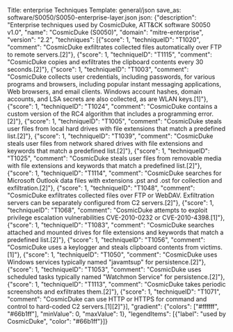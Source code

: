 Title: enterprise Techniques
Template: general/json
save_as: software/S0050/S0050-enterprise-layer.json
json: {"description": "Enterprise techniques used by CosmicDuke, ATT&CK software S0050 v1.0", "name": "CosmicDuke (S0050)", "domain": "mitre-enterprise", "version": "2.2", "techniques": [{"score": 1, "techniqueID": "T1020", "comment": "CosmicDuke exfiltrates collected files automatically over FTP to remote servers.[2]"}, {"score": 1, "techniqueID": "T1115", "comment": "CosmicDuke copies and exfiltrates the clipboard contents every 30 seconds.[2]"}, {"score": 1, "techniqueID": "T1003", "comment": "CosmicDuke collects user credentials, including passwords, for various programs and browsers, including popular instant messaging applications, Web browsers, and email clients. Windows account hashes, domain accounts, and LSA secrets are also collected, as are WLAN keys.[1]"}, {"score": 1, "techniqueID": "T1024", "comment": "CosmicDuke contains a custom version of the RC4 algorithm that includes a programming error.[2]"}, {"score": 1, "techniqueID": "T1005", "comment": "CosmicDuke steals user files from local hard drives with file extensions that match a predefined list.[2]"}, {"score": 1, "techniqueID": "T1039", "comment": "CosmicDuke steals user files from network shared drives with file extensions and keywords that match a predefined list.[2]"}, {"score": 1, "techniqueID": "T1025", "comment": "CosmicDuke steals user files from removable media with file extensions and keywords that match a predefined list.[2]"}, {"score": 1, "techniqueID": "T1114", "comment": "CosmicDuke searches for Microsoft Outlook data files with extensions .pst and .ost for collection and exfiltration.[2]"}, {"score": 1, "techniqueID": "T1048", "comment": "CosmicDuke exfiltrates collected files over FTP or WebDAV. Exfiltration servers can be separately configured from C2 servers.[2]"}, {"score": 1, "techniqueID": "T1068", "comment": "CosmicDuke attempts to exploit privilege escalation vulnerabilities CVE-2010-0232 or CVE-2010-4398.[1]"}, {"score": 1, "techniqueID": "T1083", "comment": "CosmicDuke searches attached and mounted drives for file extensions and keywords that match a predefined list.[2]"}, {"score": 1, "techniqueID": "T1056", "comment": "CosmicDuke uses a keylogger and steals clipboard contents from victims.[1]"}, {"score": 1, "techniqueID": "T1050", "comment": "CosmicDuke uses Windows services typically named \"javamtsup\" for persistence.[2]"}, {"score": 1, "techniqueID": "T1053", "comment": "CosmicDuke uses scheduled tasks typically named \"Watchmon Service\" for persistence.[2]"}, {"score": 1, "techniqueID": "T1113", "comment": "CosmicDuke takes periodic screenshots and exfiltrates them.[2]"}, {"score": 1, "techniqueID": "T1071", "comment": "CosmicDuke can use HTTP or HTTPS for command and control to hard-coded C2 servers.[1][2]"}], "gradient": {"colors": ["#ffffff", "#66b1ff"], "minValue": 0, "maxValue": 1}, "legendItems": [{"label": "used by CosmicDuke", "color": "#66b1ff"}]}